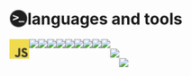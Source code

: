 ﻿# <img width="32px" align="left" src="https://raw.githubusercontent.com/github/explore/d92924b1d925bb134e308bd29c9de6c302ed3beb/topics/terminal/terminal.png"> languages and tools
<img height="35px" align="left" src="https://raw.githubusercontent.com/github/explore/80688e429a7d4ef2fca1e82350fe8e3517d3494d/topics/javascript/javascript.png">
<img height="35px" align="left" src="https://media.tproger.ru/uploads/2022/04/node_js_icon-cover-icon-original.png">
<img height="35px" align="left" src="https://cdn-icons-png.flaticon.com/512/154/154878.png">
<img height="35px" align="left" src="https://upload.wikimedia.org/wikipedia/commons/thumb/d/db/Npm-logo.svg/1200px-Npm-logo.svg.png">
<img height="35px" align="left" src="https://upload.wikimedia.org/wikipedia/commons/thumb/1/1a/JetBrains_Logo_2016.svg/1200px-JetBrains_Logo_2016.svg.png">
<img height="35px" align="left" src="https://camo.githubusercontent.com/d55d8a7f07a103454ebb77b653d9600ce27e011f78395d9713b432c8c011c76a/68747470733a2f2f646973636f72642e6a732e6f72672f7374617469632f6c6f676f2e737667">
<img height="35px" align="left" src="https://upload.wikimedia.org/wikipedia/commons/thumb/b/b2/Bootstrap_logo.svg/512px-Bootstrap_logo.svg.png">
<img height="35px" align="left" src="https://upload.wikimedia.org/wikipedia/commons/a/ad/Figma-1-logo.png">
<img height="35px" align="left" src="https://upload.wikimedia.org/wikipedia/commons/thumb/9/9a/Visual_Studio_Code_1.35_icon.svg/2048px-Visual_Studio_Code_1.35_icon.svg.png">
<img height="35px" align="left" src="https://cdn-icons-png.flaticon.com/512/5968/5968254.png">
<br>  <img height="35px" align="left" src="https://git-scm.com/images/logos/downloads/Git-Logo-2Color.png">
<br>  <img height="35px" align="left" src="https://upload.wikimedia.org/wikipedia/commons/thumb/2/27/PHP-logo.svg/2560px-PHP-logo.svg.png">
<br>
